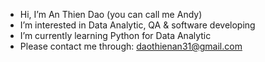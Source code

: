 - Hi, I’m An Thien Dao (you can call me Andy)
- I’m interested in Data Analytic, QA & software developing
- I’m currently learning Python for Data Analytic
- Please contact me through: daothienan31@gmail.com

<!---
daothienan31/daothienan31 is a ✨ special ✨ repository because its `README.md` (this file) appears on your GitHub profile.
You can click the Preview link to take a look at your changes.
--->

